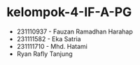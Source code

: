 # kelompok-4-IF-A-PG
- 231110937 - Fauzan Ramadhan Harahap
- 231111582 - Eka Satria
- 231111710 - Mhd. Hatami
- Ryan Rafly Tanjung
